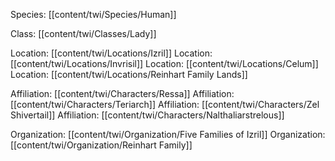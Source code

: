 Species: [[content/twi/Species/Human]]

Class: [[content/twi/Classes/Lady]]

Location: [[content/twi/Locations/Izril]]
Location: [[content/twi/Locations/Invrisil]]
Location: [[content/twi/Locations/Celum]]
Location: [[content/twi/Locations/Reinhart Family Lands]]

Affiliation: [[content/twi/Characters/Ressa]]
Affiliation: [[content/twi/Characters/Teriarch]]
Affiliation: [[content/twi/Characters/Zel Shivertail]]
Affiliation: [[content/twi/Characters/Nalthaliarstrelous]]

Organization: [[content/twi/Organization/Five Families of Izril]]
Organization: [[content/twi/Organization/Reinhart Family]]

